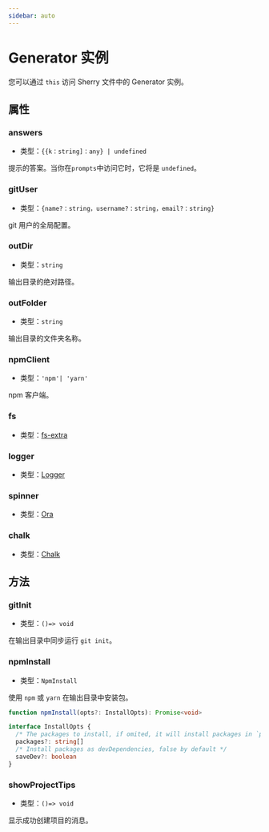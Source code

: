 ```yaml
---
sidebar: auto
---
```


# Generator 实例

您可以通过 `this` 访问 Sherry 文件中的 Generator 实例。

## 属性

### answers

- 类型：`{{k：string]：any} | undefined`

提示的答案。当你在`prompts`中访问它时，它将是 `undefined`。

### gitUser

- 类型：`{name?：string，username?：string，email?：string}`

git 用户的全局配置。

### outDir

- 类型：`string`

输出目录的绝对路径。

### outFolder

- 类型：`string`

输出目录的文件夹名称。

### npmClient

- 类型：`'npm'| 'yarn'`

npm 客户端。

### fs

- 类型：[fs-extra](https://github.com/jprichardson/node-fs-extra)

### logger

- 类型：[Logger](https://github.com/sherry/sherry/blob/master/lib/logger.js)

### spinner

- 类型：[Ora](https://github.com/sindresorhus/ora)

### chalk

- 类型：[Chalk](https://github.com/chalk/chalk)

## 方法

### gitInit

- 类型：`()=> void`

在输出目录中同步运行 `git init`。

### npmInstall

- 类型：`NpmInstall`

使用 `npm` 或 `yarn` 在输出目录中安装包。

```typescript
function npmInstall(opts?: InstallOpts): Promise<void>

interface InstallOpts {
  /* The packages to install, if omited, it will install packages in `package.json` */
  packages?: string[]
  /* Install packages as devDependencies, false by default */
  saveDev?: boolean
}
```

### showProjectTips

- 类型：`()=> void`

显示成功创建项目的消息。
